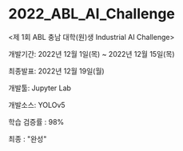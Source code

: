 # 2022_ABL_AI_Challenge

<제 1회 ABL 충남 대학(원)생 Industrial AI Challenge>

개발기간: 2022년 12월 1일(목) ~ 2022년 12월 15일(목)

최종발표: 2022년 12월 19일(월) 

개발툴: Jupyter Lab

개발소스: YOLOv5

학습 검증률 : 98%

최종 : "완성"
